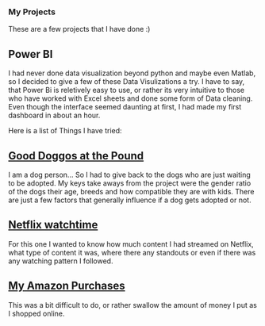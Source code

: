 ### My Projects
These are a few projects that I have done :)

## Power BI
I had never done data visualization beyond python and maybe even Matlab, so I decided to give a few of these Data Visulizations a try. I have to say, that Power Bi is reletively easy to use, or rather its very intuitive to those who have worked with Excel sheets and done some form of Data cleaning. Even though the interface seemed daunting at first, I had made my first dashboard in about an hour. 

Here is a list of Things I have tried:

## [Good Doggos at the Pound](https://github.com/kpatil-7/My-projects/tree/main/Power%20Bi/Good%20Doggoes%20at%20the%20Pound)

I am a dog person... So I had to give back to the dogs who are just waiting to be adopted. My keys take aways from the project were the gender ratio of the dogs their age, breeds and how compatible they are with kids. There are just a few factors that generally influence if a dog gets adopted or not.

## [Netflix watchtime](https://github.com/kpatil-7/My-projects/tree/folders/Power%20Bi/Netwflix%20watchtime)
For this one I wanted to know how much content I had streamed on Netflix, what type of content it was, where there any standouts or even if there was any watching pattern I followed. 

## [My Amazon Purchases](https://github.com/kpatil-7/My-projects/tree/folders/Power%20Bi/My%20Amazon%20Purchases)
This was a bit difficult to do, or rather swallow the amount of money I put as I shopped online. 
